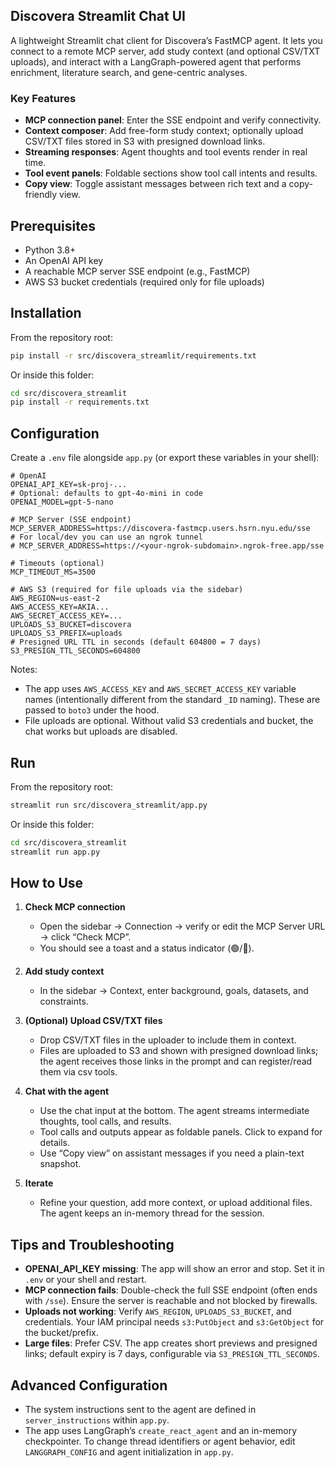 ## Discovera Streamlit Chat UI

A lightweight Streamlit chat client for Discovera’s FastMCP agent. It lets you connect to a remote MCP server, add study context (and optional CSV/TXT uploads), and interact with a LangGraph-powered agent that performs enrichment, literature search, and gene-centric analyses.


### Key Features

- **MCP connection panel**: Enter the SSE endpoint and verify connectivity.
- **Context composer**: Add free-form study context; optionally upload CSV/TXT files stored in S3 with presigned download links.
- **Streaming responses**: Agent thoughts and tool events render in real time.
- **Tool event panels**: Foldable sections show tool call intents and results.
- **Copy view**: Toggle assistant messages between rich text and a copy-friendly view.


## Prerequisites

- Python 3.8+
- An OpenAI API key
- A reachable MCP server SSE endpoint (e.g., FastMCP)
- AWS S3 bucket credentials (required only for file uploads)


## Installation

From the repository root:

```bash
pip install -r src/discovera_streamlit/requirements.txt
```

Or inside this folder:

```bash
cd src/discovera_streamlit
pip install -r requirements.txt
```


## Configuration

Create a `.env` file alongside `app.py` (or export these variables in your shell):

```
# OpenAI
OPENAI_API_KEY=sk-proj-...
# Optional: defaults to gpt-4o-mini in code
OPENAI_MODEL=gpt-5-nano

# MCP Server (SSE endpoint)
MCP_SERVER_ADDRESS=https://discovera-fastmcp.users.hsrn.nyu.edu/sse
# For local/dev you can use an ngrok tunnel
# MCP_SERVER_ADDRESS=https://<your-ngrok-subdomain>.ngrok-free.app/sse

# Timeouts (optional)
MCP_TIMEOUT_MS=3500

# AWS S3 (required for file uploads via the sidebar)
AWS_REGION=us-east-2
AWS_ACCESS_KEY=AKIA...
AWS_SECRET_ACCESS_KEY=...
UPLOADS_S3_BUCKET=discovera
UPLOADS_S3_PREFIX=uploads
# Presigned URL TTL in seconds (default 604800 = 7 days)
S3_PRESIGN_TTL_SECONDS=604800
```

Notes:
- The app uses `AWS_ACCESS_KEY` and `AWS_SECRET_ACCESS_KEY` variable names (intentionally different from the standard `_ID` naming). These are passed to `boto3` under the hood.
- File uploads are optional. Without valid S3 credentials and bucket, the chat works but uploads are disabled.


## Run

From the repository root:

```bash
streamlit run src/discovera_streamlit/app.py
```

Or inside this folder:

```bash
cd src/discovera_streamlit
streamlit run app.py
```


## How to Use

1. **Check MCP connection**
   - Open the sidebar → Connection → verify or edit the MCP Server URL → click “Check MCP”.
   - You should see a toast and a status indicator (🟢/🔴).

2. **Add study context**
   - In the sidebar → Context, enter background, goals, datasets, and constraints.

3. **(Optional) Upload CSV/TXT files**
   - Drop CSV/TXT files in the uploader to include them in context.
   - Files are uploaded to S3 and shown with presigned download links; the agent receives those links in the prompt and can register/read them via csv tools.

4. **Chat with the agent**
   - Use the chat input at the bottom. The agent streams intermediate thoughts, tool calls, and results.
   - Tool calls and outputs appear as foldable panels. Click to expand for details.
   - Use “Copy view” on assistant messages if you need a plain-text snapshot.

5. **Iterate**
   - Refine your question, add more context, or upload additional files. The agent keeps an in-memory thread for the session.


## Tips and Troubleshooting

- **OPENAI_API_KEY missing**: The app will show an error and stop. Set it in `.env` or your shell and restart.
- **MCP connection fails**: Double-check the full SSE endpoint (often ends with `/sse`). Ensure the server is reachable and not blocked by firewalls.
- **Uploads not working**: Verify `AWS_REGION`, `UPLOADS_S3_BUCKET`, and credentials. Your IAM principal needs `s3:PutObject` and `s3:GetObject` for the bucket/prefix.
- **Large files**: Prefer CSV. The app creates short previews and presigned links; default expiry is 7 days, configurable via `S3_PRESIGN_TTL_SECONDS`.


## Advanced Configuration

- The system instructions sent to the agent are defined in `server_instructions` within `app.py`.
- The app uses LangGraph’s `create_react_agent` and an in-memory checkpointer. To change thread identifiers or agent behavior, edit `LANGGRAPH_CONFIG` and agent initialization in `app.py`.

